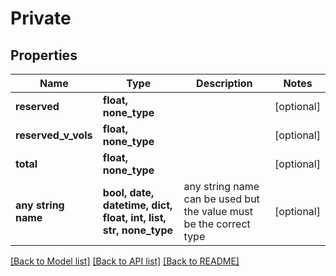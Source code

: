 # Private


## Properties
Name | Type | Description | Notes
------------ | ------------- | ------------- | -------------
**reserved** | **float, none_type** |  | [optional] 
**reserved_v_vols** | **float, none_type** |  | [optional] 
**total** | **float, none_type** |  | [optional] 
**any string name** | **bool, date, datetime, dict, float, int, list, str, none_type** | any string name can be used but the value must be the correct type | [optional]

[[Back to Model list]](../README.md#documentation-for-models) [[Back to API list]](../README.md#documentation-for-api-endpoints) [[Back to README]](../README.md)


